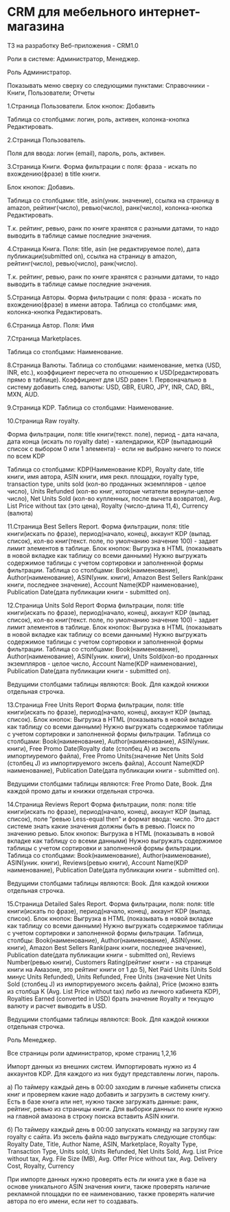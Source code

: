 CRM для мебельного интернет-магазина
====================================

ТЗ на разработку Веб-приложения - CRM1.0

Роли в системе: Администратор, Менеджер.

Роль Администратор.

Показывать меню сверху со следующими пунктами: Справочники - Книги, Пользователи; Отчеты

1.Страница Пользователи.
Блок кнопок: Добавить

Таблица со столбцами: логин, роль, активен, колонка-кнопка Редактировать.

2.Страница Пользователь.

Поля для ввода: логин (email), пароль, роль, активен.


3.Страница Книги.
Форма фильтрации с поля: фраза - искать по вхождению(фразе) в title книги.

Блок кнопок: Добавиь.

Таблица со столбцами: title, asin(уник. значение), ссылка на страницу в amazon, рейтинг(число), ревью(число), ранк(число), колонка-кнопка Редактировать.

Т.к. рейтинг, ревью, ранк по книге хранятся с разными датами, то надо выводить в таблице самые последние значения.

4.Страница Книга.
Поля: title, asin (не редактируемое поле), дата публикации(submitted on), ссылка на страницу в amazon, рейтинг(число), ревью(число), ранк(число).

Т.к. рейтинг, ревью, ранк по книге хранятся с разными датами, то надо выводить в таблице самые последние значения.

5.Страница Авторы.
Форма фильтрации с поля: фраза - искать по вхождению(фразе) в имени автора.
Таблица со столбцами: имя, колонка-кнопка Редактировать.

6.Страница Автор.
Поля: Имя

7.Страница Marketplaces.

Таблица со столбцами: Наименование.

8.Страница Валюты.
Таблица со столбцами: наименование, метка (USD, INR, etc.), коэффициент пересчета по отношению к USD(редактировать прямо в таблице).
Коэффициент для USD равен 1.
Первоначально в систему добавить след. валюты: USD, GBR, EURO, JPY, INR, CAD, BRL, MXN, AUD.

9.Страница KDP.
Таблица со столбцами: Наименование.

10.Страница Raw royalty.

Форма фильтрации, поля: title книги(текст. поле), период - дата начала, дата конца (искать по royalty date) - календарики, KDP (выпадающий список с выбором 0 или 1 элемента) - если не выбрано ничего то поиск по всем KDP


Таблица со столбцами: KDP(Наименование KDP), Royalty date, title книги, имя автора, ASIN книги, имя рекл. площадки, royalty type, transaction type, units sold (кол-во проданных экземпляров - целое число), Units Refunded (кол-во книг, которые читатели вернули-целое число), Net Units Sold (кол-во купленных, после вычета возвратов), Avg. List Price without tax (это цена), Royalty (число-длина 11,4), Currency (валюта)


11.Страница Best Sellers Report.
Форма фильтрации, поля: title книги(искать по фразе), период(начало, конец), аккаунт KDP (выпад. список), кол-во книг(текст. поле, по умолчанию значение 100) - задает лимит элементов в таблице.
Блок кнопок: Выгрузка в HTML (показывать в новой вкладке как таблицу со всеми данными) Нужно выгружать содержимое таблицы с учетом сортировки и заполненной формы фильтрации.
Таблица со столбцами: Book(наименование), Author(наименование), ASIN(уник. книги), Amazon Best Sellers Rank(ранк книги, последнее значение), Account Name(KDP наименование), Publication Date(дата публикации книги - submitted on).

12.Страница Units Sold Report
Форма фильтрации, поля: title книги(искать по фразе), период(начало, конец), аккаунт KDP (выпад. список), кол-во книг(текст. поле, по умолчанию значение 100) - задает лимит элементов в таблице.
Блок кнопок: Выгрузка в HTML (показывать в новой вкладке как таблицу со всеми данными) Нужно выгружать содержимое таблицы с учетом сортировки и заполненной формы фильтрации.
Таблица со столбцами: Book(наименование), Author(наименование), ASIN(уник. книги), Units Sold(кол-во проданных экземпляров - целое число, Account Name(KDP наименование), Publication Date(дата публикации книги - submitted on).

Ведущими столбцами таблицы являются: Book. Для каждой книжки отдельная строчка.


13.Страница Free Units Report
Форма фильтрации, поля: title книги(искать по фразе), период(начало, конец), аккаунт KDP (выпад. список).
Блок кнопок: Выгрузка в HTML (показывать в новой вкладке как таблицу со всеми данными) Нужно выгружать содержимое таблицы с учетом сортировки и заполненной формы фильтрации.
Таблица со столбцами: Book(наименование), Author(наименование), ASIN(уник. книги), Free Promo Date(Royalty date (столбец А) из эксель импортиуремого файла), Free Promo Units(значение Net Units Sold (столбец J) из импортируемого эксель файла), Account Name(KDP наименование), Publication Date(дата публикации книги - submitted on).

Ведущими столбцами таблицы являются: Free Promo Date, Book. Для каждой промо даты и книжки отдельная строчка.

14.Страница Reviews Report
Форма фильтрации, поля: поля: title книги(искать по фразе), период(начало, конец), аккаунт KDP (выпад. список), поле “ревью Less-equal then” и формат ввода: число. Это даст системе знать какие значения должны быть в ревью. Поиск по значению ревью.
Блок кнопок: Выгрузка в HTML (показывать в новой вкладке как таблицу со всеми данными) Нужно выгружать содержимое таблицы с учетом сортировки и заполненной формы фильтрации.
Таблица со столбцами: Book(наименование), Author(наименование), ASIN(уник. книги), Reviews(ревью книги), Account Name(KDP наименование), Publication Date(дата публикации книги - submitted on).

Ведущими столбцами таблицы являются: Book. Для каждой книжки отдельная строчка.

15.Страница Detailed Sales Report.
Форма фильтрации, поля: поля: title книги(искать по фразе), период(начало, конец), аккаунт KDP (выпад. список).
Блок кнопок: Выгрузка в HTML (показывать в новой вкладке как таблицу со всеми данными) Нужно выгружать содержимое таблицы с учетом сортировки и заполненной формы фильтрации.
Таблица, столбцы: Book(наименование), Author(наименование), ASIN(уник. книги), Amazon Best Sellers Rank(ранк книги, последнее значение), Publication date(дата публикации книги - submitted on), Reviews Number(ревью книги), Customers Rating(рейтинг книги - на странице книги на Амазоне, это рейтинг книги от 1 до 5), Net Paid Units (Units Sold минус Units Refunded), Units Refunded, Free Units (значение Net Units Sold (столбец J) из импортируемого эксель файла), Price (можно взять из столбца K (Avg. List Price without tax) либо из личного кабинета KDP), Royalties Earned (converted in USD) брать значение Royalty и текущую валюту и расчет выводить в USD.

Ведущими столбцами таблицы являются: Book. Для каждой книжки отдельная строчка.

Роль Менеджер.

Все страницы роли администратор, кроме страниц 1,2,16


Импорт данных из внешних систем.
Импортировать нужно из 4 аккаунтов KDP. Для каждого из них будут представлены логин, пароль.

а) По таймеру каждый день в 00:00 заходим в личные кабинеты списка книг и проверяем какие надо добавить и загрузить в систему книгу.
Есть в базе книга или нет, нужно также загружать данные: ранк, рейтинг, ревью из страницы книги. Для выборки данных по книге нужно на главной амазона в строку поиска вставить ASIN книги.

б) По таймеру каждый день в 00:00 запускать команду на загрузку raw royalty c сайта. Из эксель файла надо выгружать следующие столбцы: Royalty Date, Title, Author Name, ASIN, Marketplace, Royalty Type, Transaction Type, Units sold, Units Refunded, Net Units Sold, Avg. List Price without tax, Avg. File Size (MB), Avg. Offer Price without tax, Avg. Delivery Cost, Royalty, Currency


При импорте данных нужно проверять есть ли книга уже в базе на основе уникального ASIN значения книги, также проверять наличие рекламной площадки по ее наименованию, также проверять наличие автора по его имени, если нет то создавать.
